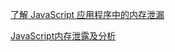 [了解 JavaScript 应用程序中的内存泄漏](https://www.ibm.com/developerworks/cn/web/wa-jsmemory/index.html)

[JavaScript内存泄露及分析](http://blog.404mzk.com/javascriptnei-cun-xie-lu-ji-fen-xi.html#javascript%E5%86%85%E5%AD%98%E6%B3%84%E9%9C%B2%E5%8F%8A%E5%88%86%E6%9E%90)
